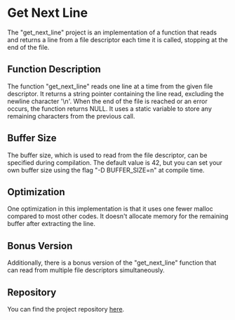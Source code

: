 # Get Next Line

The "get_next_line" project is an implementation of a function that reads and returns a line from a file descriptor each time it is called, stopping at the end of the file.

## Function Description

The function "get_next_line" reads one line at a time from the given file descriptor. It returns a string pointer containing the line read, excluding the newline character '\n'. When the end of the file is reached or an error occurs, the function returns NULL. It uses a static variable to store any remaining characters from the previous call.

## Buffer Size

The buffer size, which is used to read from the file descriptor, can be specified during compilation. The default value is 42, but you can set your own buffer size using the flag "-D BUFFER_SIZE=n" at compile time.

## Optimization

One optimization in this implementation is that it uses one fewer malloc compared to most other codes. It doesn't allocate memory for the remaining buffer after extracting the line.

## Bonus Version

Additionally, there is a bonus version of the "get_next_line" function that can read from multiple file descriptors simultaneously.

## Repository

You can find the project repository [here](https://github.com/LuisBalsa/get_next_line).
